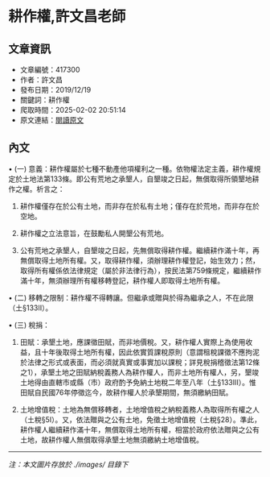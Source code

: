 # 耕作權,許文昌老師

## 文章資訊
- 文章編號：417300
- 作者：許文昌
- 發布日期：2019/12/19
- 關鍵詞：耕作權
- 爬取時間：2025-02-02 20:51:14
- 原文連結：[閱讀原文](https://real-estate.get.com.tw/Columns/detail.aspx?no=417300)

## 內文
• (一) 意義：耕作權屬於七種不動產他項權利之一種。依物權法定主義，耕作權規定於土地法第133條。即公有荒地之承墾人，自墾竣之日起，無償取得所領墾地耕作之權。析言之：

1. 耕作權僅存在於公有土地，而非存在於私有土地；僅存在於荒地，而非存在於空地。

2. 耕作權之立法意旨，在鼓勵私人開墾公有荒地。

3. 公有荒地之承墾人，自墾竣之日起，先無償取得耕作權。繼續耕作滿十年，再無償取得土地所有權。又，取得耕作權，須辦理耕作權登記，始生效力；然，取得所有權係依法律規定（屬於非法律行為），按民法第759條規定，繼續耕作滿十年，無須辦理所有權移轉登記，耕作權人即取得土地所有權。

• (二) 移轉之限制：耕作權不得轉讓。但繼承或贈與於得為繼承之人，不在此限（土§133Ⅱ）。

• (三) 稅捐：

1. 田賦：承墾土地，應課徵田賦，而非地價稅。又，耕作權人實際上為使用收益，且十年後取得土地所有權，因此依實質課稅原則（意謂租稅課徵不應拘泥於法律之形式或表面，而必須就真實或事實加以課稅；詳見稅捐稽徵法第12條之1），承墾土地之田賦納稅義務人為耕作權人，而非土地所有權人，另，墾竣土地得由直轄市或縣（市）政府酌予免納土地稅二年至八年（土§133Ⅲ）。惟田賦自民國76年停徵迄今，故耕作權人於承墾期間，無須繳納田賦。

2. 土地增值稅：土地為無償移轉者，土地增值稅之納稅義務人為取得所有權之人（土稅§5Ⅰ）。又，依法贈與之公有土地，免徵土地增值稅（土稅§28）。準此，耕作權人繼續耕作滿十年，無償取得土地所有權，相當於政府依法贈與之公有土地，故耕作權人無償取得承墾土地無須繳納土地增值稅。
---
*注：本文圖片存放於 ./images/ 目錄下*
